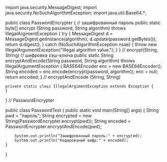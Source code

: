 import java.security.MessageDigest;
import java.security.NoSuchAlgorithmException;
import java.util.Base64.*;

public class PasswordEncrypter {
    // зашифрованный пароль
    public static byte[] encrypt (String password, String algorithm) throws IllegalArgimentException {
        try {
            MessageDigest d = MessageDigest.getInstance(algorithm);
            d.update(password.getBytes());
            return d.digest();
        } catch (NoSuchAlgorithmException nsae) {
           throw new IllegalArgumentException("Illegal algorithm value.");
        }
    } // encrypt(String, String)
    // шифровка хэш-ключа
    public static String encryptAndEncode(String password, String algorithm)
        throws IllegalArgumentException {
        BASE64Encoder enc = new BASE64Encoder();
        String encoded = enc.encode(encrypt(password, algorithm));
        enc = null;
        return encoded;
    } // encryptAndEncode (String, String)

    private static class IllegalArgimentException extends Exception {
    }
} // PasswordEncrypter

public class PasswordTest {
    public static void main(String[] args) {
        String pwd = "пароль";
        String encrypted = new String(PasswordEncrypter.encrypt(pwd));
        String encoded = PasswordEncrypter.encryptAndEncode(pwd);

        System.out.println("Зашифрованный пароль:" + encrypted);
        System.out.println("Кодированый шифр:" + encoded);
    }
}

